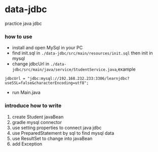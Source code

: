 # data-jdbc
practice java jdbc

### how to use
- install and open MySql in your PC
- find init.sql in `./data-jdbc/src/main/resources/init.sql` then init in mysql
- change jdbcUrl in `./data-jdbc/src/main/java/service/StudentService.java`,example
```
jdbcUrl = "jdbc:mysql://192.168.232.233:3306/learnjdbc?useSSL=false&characterEncoding=utf8";
```
- run Main.java

### introduce how to write
1. create Student javaBean       
2. gradle mysql connector
3. use setting properties to connect java jdbc
4. use PreparedStatement by sql to find mysql data
5. use ResultSet to change into javaBean
6. add Exception